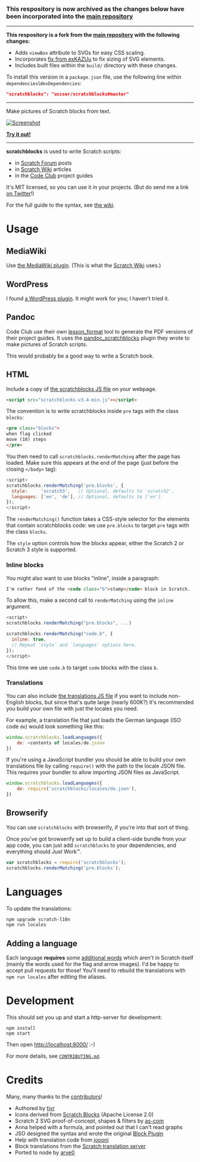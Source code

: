 ### This respository is now archived as the changes below have been incorporated into the [main repository](https://github.com/scratchblocks/scratchblocks)

---

**This respository is a fork from the [main repository](https://github.com/scratchblocks/scratchblocks) with the following changes:**

- Adds `viewBox` attribute to SVGs for easy CSS scaling.
- Incorporates [fix from exKAZUu](https://github.com/scratchblocks/scratchblocks/pull/301) to fix sizing of SVG elements.
- Includes built files within the `build/` directory with these changes.

To install this version in a `package.json` file, use the following line within `dependencies`\\`devDependencies`:

```json
"scratchblocks": "uccser/scratchblocks#master"
```

---

Make pictures of Scratch blocks from text.

[![Screenshot](http://scratchblocks.github.io/screenshot.png)](https://scratchblocks.github.io/#when%20flag%20clicked%0Aclear%0Aforever%0Apen%20down%0Aif%20%3C%3Cmouse%20down%3F%3E%20and%20%3Ctouching%20%5Bmouse-pointer%20v%5D%3F%3E%3E%20then%0Aswitch%20costume%20to%20%5Bbutton%20v%5D%0Aelse%0Aadd%20(x%20position)%20to%20%5Blist%20v%5D%0Aend%0Amove%20(foo)%20steps%0Aturn%20ccw%20(9)%20degrees)

**[Try it out!](http://scratchblocks.github.io/)**

---

**scratchblocks** is used to write Scratch scripts:

- in [Scratch Forum](http://scratch.mit.edu/discuss/topic/14772/) posts
- in [Scratch Wiki](http://wiki.scratch.mit.edu/wiki/Block_Plugin) articles
- in the [Code Club](https://www.codeclub.org.uk) project guides

It's MIT licensed, so you can use it in your projects. (But do send me a link [on Twitter](http://twitter.com/blob8108)!)

For the full guide to the syntax, see [the wiki](http://wiki.scratch.mit.edu/wiki/Block_Plugin/Syntax).

# Usage

## MediaWiki

Use [the MediaWiki plugin](https://github.com/tjvr/wiki-scratchblocks). (This is what the [Scratch Wiki](http://wiki.scratch.mit.edu/wiki/Block_Plugin) uses.)

## WordPress

I found [a WordPress plugin](https://github.com/tkc49/scratchblocks-for-wp). It might work for you; I haven't tried it.

## Pandoc

Code Club use their own [lesson_format](https://github.com/CodeClub/lesson_format) tool to generate the PDF versions of their project guides. It uses the [pandoc_scratchblocks](https://github.com/CodeClub/pandoc_scratchblocks) plugin they wrote to make pictures of Scratch scripts.

This would probably be a good way to write a Scratch book.

## HTML

Include a copy of [the scratchblocks JS file](https://scratchblocks.github.io/js/scratchblocks-v3.4-min.js) on your webpage.

```html
<script src="scratchblocks-v3.4-min.js"></script>
```

The convention is to write scratchblocks inside `pre` tags with the class `blocks`:
```html
<pre class="blocks">
when flag clicked
move (10) steps
</pre>
```

You then need to call `scratchblocks.renderMatching` after the page has loaded. Make sure this appears at the end of the page (just before the closing `</body>` tag):
```js
<script>
scratchblocks.renderMatching('pre.blocks', {
  style:     'scratch3',   // Optional, defaults to 'scratch2'.
  languages: ['en', 'de'], // Optional, defaults to ['en'].
});
</script>
```
The `renderMatching()` function takes a CSS-style selector for the elements that contain scratchblocks code: we use `pre.blocks` to target `pre` tags with the class `blocks`.

The `style` option controls how the blocks appear, either the Scratch 2 or Scratch 3 style is supported.

### Inline blocks

You might also want to use blocks "inline", inside a paragraph:
```html
I'm rather fond of the <code class="b">stamp</code> block in Scratch.
```

To allow this, make a second call to `renderMatching` using the `inline` argument.
```js
<script>
scratchblocks.renderMatching("pre.blocks", ...)

scratchblocks.renderMatching("code.b", {
  inline: true,
  // Repeat `style` and `languages` options here.
});
</script>
```
This time we use `code.b` to target `code` blocks with the class `b`.

### Translations

You can also include [the translations JS file](https://scratchblocks.github.io/js/translations-all-v3.4.js) if you want to include non-English blocks, but since that's quite large (nearly 600K?) it's recommended you build your own file with just the locales you need.

For example, a translation file that just loads the German language (ISO code `de`) would look something like this:
```js
window.scratchblocks.loadLanguages({
    de: <contents of locales/de.json>
})
```

If you're using a JavaScript bundler you should be able to build your own translations file by calling `require()` with the path to the locale JSON file. This requires your bundler to allow importing JSON files as JavaScript.
```js
window.scratchblocks.loadLanguages({
    de: require('scratchblocks/locales/de.json'),
})
```

## Browserify

You can use `scratchblocks` with browserify, if you're into that sort of
thing.

Once you've got browserify set up to build a client-side bundle from your app
code, you can just add `scratchblocks` to your dependencies, and everything
should Just Work™.

```js
var scratchblocks = require('scratchblocks');
scratchblocks.renderMatching('pre.blocks');
```

# Languages

To update the translations:
```sh
npm upgrade scratch-l10n
npm run locales
```

## Adding a language

Each language **requires** some [additional words](https://github.com/tjvr/scratchblocks/blob/master/locales-src/extra_aliases.js) which aren't in Scratch itself (mainly the words used for the flag and arrow images). I'd be happy to accept pull requests for those! You'll need to rebuild the translations with `npm run locales` after editing the aliases.

# Development

This should set you up and start a http-server for development:

```
npm install
npm start
```

Then open <http://localhost:8000/> :-)

For more details, see [`CONTRIBUTING.md`](https://github.com/tjvr/scratchblocks/blob/master/.github/CONTRIBUTING.md).


# Credits

Many, many thanks to the [contributors](https://github.com/tjvr/scratchblocks/graphs/contributors)!

* Authored by [tjvr](https://github.com/tjvr)
* Icons derived from [Scratch Blocks](https://github.com/LLK/scratch-blocks) (Apache License 2.0)
* Scratch 2 SVG proof-of-concept, shapes & filters by [as-com](https://github.com/as-com)
* Anna helped with a formula, and pointed out that I can't read graphs
* JSO designed the syntax and wrote the original [Block Plugin](http://wiki.scratch.mit.edu/wiki/Block_Plugin_\(1.4\))
* Help with translation code from [joooni](http://scratch.mit.edu/users/joooni/)
* Block translations from the [Scratch translation server](http://translate.scratch.mit.edu/)
* Ported to node by [arve0](https://github.com/arve0)
